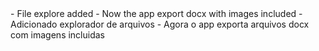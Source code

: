 <en-US>
- File explore added
- Now the app export docx with images included
</en-US>
<pt-BR>
- Adicionado explorador de arquivos
- Agora o app exporta arquivos docx com imagens incluidas
</pt-BR>